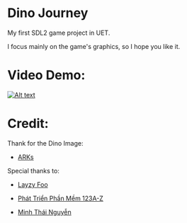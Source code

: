 # Dino Journey

My first SDL2 game project in UET.

I focus mainly on the game's graphics, so I hope you like it.

# Video Demo:

[![Alt text](https://img.youtube.com/vi/qZn8tSsSHX0/0.jpg)](https://www.youtube.com/watch?v=qZn8tSsSHX0)


# Credit:
Thank for the Dino Image:

- [ARKs](https://arks.itch.io/)

Special thanks to:

- [Layzy Foo](https://lazyfoo.net/tutorials/SDL/)

- [Phát Triển Phần Mềm 123A-Z](https://www.youtube.com/channel/UC8uCXZWa9KYhE1TYvu7PCdQ)

- [Minh Thái Nguyễn](https://www.youtube.com/watch?v=JI5SYZMnfmE)
